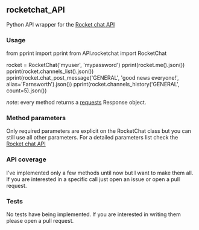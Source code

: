 ## rocketchat_API
Python API wrapper for the [Rocket chat API](https://rocket.chat/docs/developer-guides/rest-api)

### Usage
from pprint import pprint
from API.rocketchat import RocketChat

rocket = RocketChat('myuser', 'mypassword')
pprint(rocket.me().json())
pprint(rocket.channels_list().json())
pprint(rocket.chat_post_message('GENERAL', 'good news everyone!', alias='Farnsworth').json())
pprint(rocket.channels_history('GENERAL', count=5).json())

*note*: every method returns a [requests](https://github.com/kennethreitz/requests) Response object.

### Method parameters
Only required parameters are explicit on the RocketChat class but you can still use all other parameters. For a detailed parameters list check the [Rocket chat API](https://rocket.chat/docs/developer-guides/rest-api)

### API coverage
I've implemented only a few methods until now but I want to make them all. If you are interested in a specific call just open an issue or open a pull request.

### Tests
No tests have being implemented. If you are interested in writing them please open a pull request.
